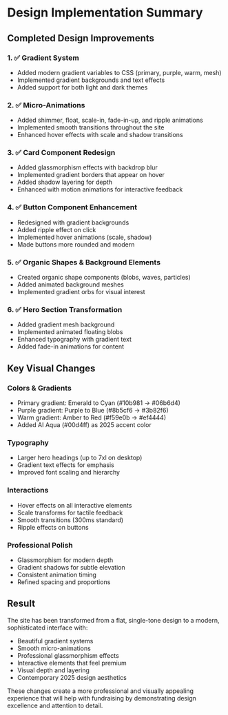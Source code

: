 # Design Implementation Summary

## Completed Design Improvements

### 1. ✅ Gradient System
- Added modern gradient variables to CSS (primary, purple, warm, mesh)
- Implemented gradient backgrounds and text effects
- Added support for both light and dark themes

### 2. ✅ Micro-Animations
- Added shimmer, float, scale-in, fade-in-up, and ripple animations
- Implemented smooth transitions throughout the site
- Enhanced hover effects with scale and shadow transitions

### 3. ✅ Card Component Redesign
- Added glassmorphism effects with backdrop blur
- Implemented gradient borders that appear on hover
- Added shadow layering for depth
- Enhanced with motion animations for interactive feedback

### 4. ✅ Button Component Enhancement
- Redesigned with gradient backgrounds
- Added ripple effect on click
- Implemented hover animations (scale, shadow)
- Made buttons more rounded and modern

### 5. ✅ Organic Shapes & Background Elements
- Created organic shape components (blobs, waves, particles)
- Added animated background meshes
- Implemented gradient orbs for visual interest

### 6. ✅ Hero Section Transformation
- Added gradient mesh background
- Implemented animated floating blobs
- Enhanced typography with gradient text
- Added fade-in animations for content

## Key Visual Changes

### Colors & Gradients
- Primary gradient: Emerald to Cyan (#10b981 → #06b6d4)
- Purple gradient: Purple to Blue (#8b5cf6 → #3b82f6)
- Warm gradient: Amber to Red (#f59e0b → #ef4444)
- Added AI Aqua (#00d4ff) as 2025 accent color

### Typography
- Larger hero headings (up to 7xl on desktop)
- Gradient text effects for emphasis
- Improved font scaling and hierarchy

### Interactions
- Hover effects on all interactive elements
- Scale transforms for tactile feedback
- Smooth transitions (300ms standard)
- Ripple effects on buttons

### Professional Polish
- Glassmorphism for modern depth
- Gradient shadows for subtle elevation
- Consistent animation timing
- Refined spacing and proportions

## Result
The site has been transformed from a flat, single-tone design to a modern, sophisticated interface with:
- Beautiful gradient systems
- Smooth micro-animations
- Professional glassmorphism effects
- Interactive elements that feel premium
- Visual depth and layering
- Contemporary 2025 design aesthetics

These changes create a more professional and visually appealing experience that will help with fundraising by demonstrating design excellence and attention to detail.